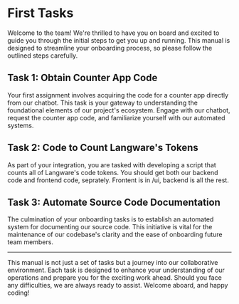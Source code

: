 # First Tasks

Welcome to the team! We're thrilled to have you on board and excited to guide you through the initial steps to get you up and running. This manual is designed to streamline your onboarding process, so please follow the outlined steps carefully.

## Task 1: Obtain Counter App Code

Your first assignment involves acquiring the code for a counter app directly from our chatbot. This task is your gateway to understanding the foundational elements of our project's ecosystem. Engage with our chatbot, request the counter app code, and familiarize yourself with our automated systems.

## Task 2: Code to Count Langware's Tokens

As part of your integration, you are tasked with developing a script that counts all of Langware's code tokens. You should get both our backend code and frontend code, seprately.
Frontent is in /ui, backend is all the rest.

## Task 3: Automate Source Code Documentation

The culmination of your onboarding tasks is to establish an automated system for documenting our source code. This initiative is vital for the maintenance of our codebase's clarity and the ease of onboarding future team members. 

---

This manual is not just a set of tasks but a journey into our collaborative environment. Each task is designed to enhance your understanding of our operations and prepare you for the exciting work ahead. Should you face any difficulties, we are always ready to assist. Welcome aboard, and happy coding!
